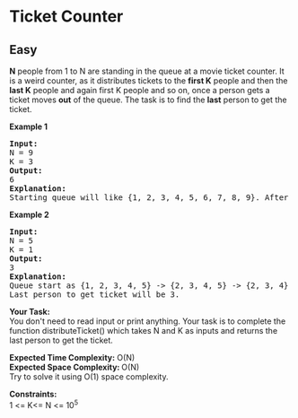 # Ticket Counter
## Easy
<div class="problems_problem_content__Xm_eO"><p><strong>N</strong> people from 1 to N are standing in the queue at a movie ticket counter. It is a weird counter, as it distributes tickets to the <strong>first K</strong> people and then the <strong>last K</strong> people and again first K people and so on, once a person gets a ticket moves <strong>out</strong> of the queue. The task is to find the <strong>last</strong> person to get the ticket.</p>
<p><strong>Example 1</strong></p>
<pre><strong>Input:</strong><br>N = 9<br>K = 3<br><strong>Output:</strong><br>6<br><strong>Explanation:</strong><br>Starting queue will like {1, 2, 3, 4, 5, 6, 7, 8, 9}. After the first distribution queue will look like {4, 5, 6, 7, 8, 9}. And after the second distribution queue will look like {4, 5, 6}. The last person to get the ticket will be 6.</pre>
<p><strong>Example 2</strong></p>
<pre><strong>Input:</strong><br>N = 5<br>K = 1<br><strong>Output:</strong><br>3<br><strong>Explanation:</strong><br>Queue start as {1, 2, 3, 4, 5} -&gt; {2, 3, 4, 5} -&gt; {2, 3, 4} -&gt; {3, 4} -&gt; {3}<br>Last person to get ticket will be 3.</pre>
<p><strong>Your Task:</strong><br>You don't need to read input or print anything. Your task is to complete the function distributeTicket() which takes N and K as inputs and returns the last person to get the ticket.</p>
<p><strong>Expected Time Complexity:</strong> O(N)<br><strong>Expected Space Complexity: </strong>O(N)<br>Try to solve it using O(1) space complexity.</p>
<p><strong>Constraints:</strong><br>1 &lt;= K&lt;= N &lt;= 10<sup>5</sup></p></div>